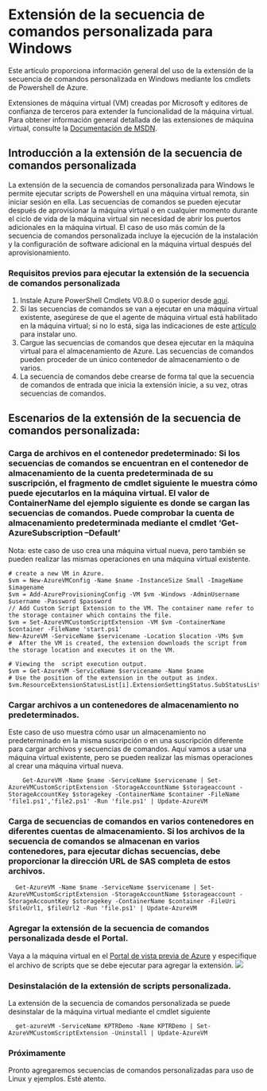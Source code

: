 <properties
   pageTitle="Extensión de la secuencia de comandos personalizada en Windows"
   description="Automatización de las tareas de configuración de máquina virtual de Azure mediante la extensión de la secuencia de comandos personalizada en Windows"
   services="virtual-machines"
   documentationCenter=""
   authors="kundanap"
   manager="madhana"
   editor=""/>

<tags
   ms.service="virtual-machines"
   ms.devlang="na"
   ms.topic="article"
   ms.tgt_pltfrm="na"
   ms.workload="infrastructure-services"
   ms.date="02/19/2015"
   ms.author="kundanap"/>

# Extensión de la secuencia de comandos personalizada para Windows

Este artículo proporciona información general del uso de la extensión de la secuencia de comandos personalizada en Windows mediante los cmdlets de Powershell de Azure.


Extensiones de máquina virtual (VM) creadas por Microsoft y editores de confianza de terceros para extender la funcionalidad de la máquina virtual. Para obtener información general detallada de las extensiones de máquina virtual, consulte la <a href="https://msdn.microsoft.com/library/azure/dn606311.aspx" target="_blank">Documentación de MSDN</a>.

## Introducción a la extensión de la secuencia de comandos personalizada

La extensión de la secuencia de comandos personalizada para Windows le permite ejecutar scripts de Powershell en una máquina virtual remota, sin iniciar sesión en ella. Las secuencias de comandos se pueden ejecutar después de aprovisionar la máquina virtual o en cualquier momento durante el ciclo de vida de la máquina virtual sin necesidad de abrir los puertos adicionales en la máquina virtual. El caso de uso más común de la secuencia de comandos personalizada incluye la ejecución de la instalación y la configuración de software adicional en la máquina virtual después del aprovisionamiento.

### Requisitos previos para ejecutar la extensión de la secuencia de comandos personalizada

1. Instale Azure PowerShell Cmdlets V0.8.0 o superior desde <a href="http://azure.microsoft.com/downloads" target="_blank">aquí</a>.
2. Si las secuencias de comandos se van a ejecutar en una máquina virtual existente, asegúrese de que el agente de máquina virtual está habilitado en la máquina virtual; si no lo está, siga las indicaciones de este <a href="https://msdn.microsoft.com/library/azure/dn832621.aspx" target="_blank">artículo</a> para instalar uno.
3. Cargue las secuencias de comandos que desea ejecutar en la máquina virtual para el almacenamiento de Azure. Las secuencias de comandos pueden proceder de un único contenedor de almacenamiento o de varios.
4. La secuencia de comandos debe crearse de forma tal que la secuencia de comandos de entrada que inicia la extensión inicie, a su vez, otras secuencias de comandos.

## Escenarios de la extensión de la secuencia de comandos personalizada:

 ### Carga de archivos en el contenedor predeterminado: Si los secuencias de comandos se encuentran en el contenedor de almacenamiento de la cuenta predeterminada de su suscripción, el fragmento de cmdlet siguiente le muestra cómo puede ejecutarlos en la máquina virtual. El valor de ContainerName del ejemplo siguiente es donde se cargan las secuencias de comandos. Puede comprobar la cuenta de almacenamiento predeterminada mediante el cmdlet ‘Get-AzureSubscription –Default’

Nota: este caso de uso crea una máquina virtual nueva, pero también se pueden realizar las mismas operaciones en una máquina virtual existente.

    # create a new VM in Azure.
    $vm = New-AzureVMConfig -Name $name -InstanceSize Small -ImageName $imagename
    $vm = Add-AzureProvisioningConfig -VM $vm -Windows -AdminUsername $username -Password $password
    // Add Custom Script Extension to the VM. The container name refer to the storage container which contains the file.
    $vm = Set-AzureVMCustomScriptExtension -VM $vm -ContainerName $container -FileName 'start.ps1'
    New-AzureVM -ServiceName $servicename -Location $location -VMs $vm
    #  After the VM is created, the extension downloads the script from the storage location and executes it on the VM.

    # Viewing the  script execution output.
    $vm = Get-AzureVM -ServiceName $servicename -Name $name
    # Use the position of the extension in the output as index.
    $vm.ResourceExtensionStatusList[i].ExtensionSettingStatus.SubStatusList

### Cargar archivos a un contenedores de almacenamiento no predeterminados.

Este caso de uso muestra cómo usar un almacenamiento no predeterminado en la misma suscripción o en una suscripción diferente para cargar archivos y secuencias de comandos. Aquí vamos a usar una máquina virtual existente, pero se pueden realizar las mismas operaciones al crear una máquina virtual nueva.

        Get-AzureVM -Name $name -ServiceName $servicename | Set-AzureVMCustomScriptExtension -StorageAccountName $storageaccount -StorageAccountKey $storagekey -ContainerName $container -FileName 'file1.ps1','file2.ps1' -Run 'file.ps1' | Update-AzureVM
  ### Carga de secuencias de comandos en varios contenedores en diferentes cuentas de almacenamiento. Si los archivos de la secuencia de comandos se almacenan en varios contenedores, para ejecutar dichas secuencias, debe proporcionar la dirección URL de SAS completa de estos archivos.

      Get-AzureVM -Name $name -ServiceName $servicename | Set-AzureVMCustomScriptExtension -StorageAccountName $storageaccount -StorageAccountKey $storagekey -ContainerName $container -FileUri $fileUrl1, $fileUrl2 -Run 'file.ps1' | Update-AzureVM


### Agregar la extensión de la secuencia de comandos personalizada desde el Portal.
Vaya a la máquina virtual en el <a href="https://portal.azure.com/ " target="_blank">Portal de vista previa de Azure</a> y especifique el archivo de scripts que se debe ejecutar para agregar la extensión. ![][5]

  ### Desinstalación de la extensión de scripts personalizada.

La extensión de la secuencia de comandos personalizada se puede desinstalar de la máquina virtual mediante el cmdlet siguiente

      get-azureVM -ServiceName KPTRDemo -Name KPTRDemo | Set-AzureVMCustomScriptExtension -Uninstall | Update-AzureVM

### Próximamente

Pronto agregaremos secuencias de comandos personalizadas para uso de Linux y ejemplos. Esté atento.

<!--Image references-->
[5]: ./media/virtual-machines-extensions-customscript/addcse.png
 

<!---HONumber=August15_HO6-->